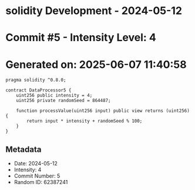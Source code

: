 ﻿# solidity Development - 2024-05-12
# Commit #5 - Intensity Level: 4
# Generated on: 2025-06-07 11:40:58
```solidity
pragma solidity ^0.8.0;

contract DataProcessor5 {
    uint256 public intensity = 4;
    uint256 private randomSeed = 864487;

    function processValue(uint256 input) public view returns (uint256) {
        return input * intensity + randomSeed % 100;
    }
}
```
## Metadata
- Date: 2024-05-12
- Intensity: 4
- Commit Number: 5
- Random ID: 62387241
